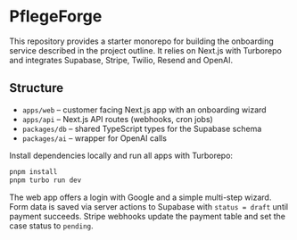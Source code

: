 # PflegeForge

This repository provides a starter monorepo for building the onboarding service described in the project outline. It relies on Next.js with Turborepo and integrates Supabase, Stripe, Twilio, Resend and OpenAI.

## Structure

- `apps/web` – customer facing Next.js app with an onboarding wizard
- `apps/api` – Next.js API routes (webhooks, cron jobs)
- `packages/db` – shared TypeScript types for the Supabase schema
- `packages/ai` – wrapper for OpenAI calls

Install dependencies locally and run all apps with Turborepo:

```bash
pnpm install
pnpm turbo run dev
```

The web app offers a login with Google and a simple multi-step wizard. Form data is saved via server actions to Supabase with `status = draft` until payment succeeds. Stripe webhooks update the payment table and set the case status to `pending`.
